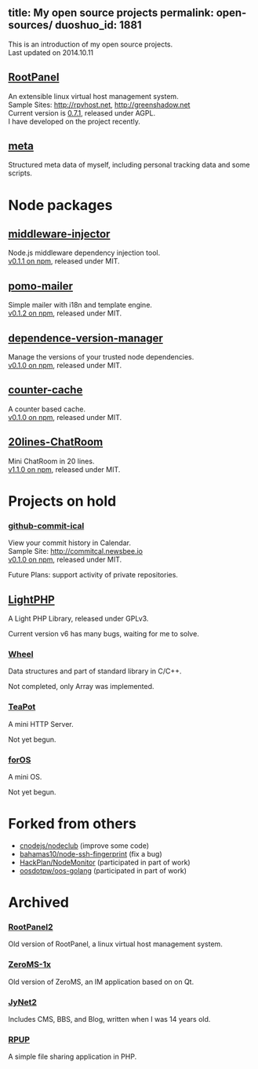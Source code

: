 title: My open source projects
permalink: open-sources/
duoshuo_id: 1881
---

This is an introduction of my open source projects.  
Last updated on 2014.10.11

## [RootPanel](https://github.com/jysperm/RootPanel)
An extensible linux virtual host management system.  
Sample Sites: <http://rpvhost.net>, <http://greenshadow.net>  
Current version is [0.7.1](https://github.com/jysperm/RootPanel/releases/tag/v0.7.1), released under AGPL.  
I have developed on the project recently.

## [meta](https://github.com/jysperm/meta)
Structured meta data of myself, including personal tracking data and some scripts.

# Node packages

## [middleware-injector](https://github.com/jysperm/middleware-injector)
Node.js middleware dependency injection tool.  
[v0.1.1 on npm](https://www.npmjs.org/package/middleware-injector), released under MIT.

## [pomo-mailer](https://github.com/jysperm/pomo-mailer)
Simple mailer with i18n and template engine.  
[v0.1.2 on npm](https://www.npmjs.org/package/pomo-mailer), released under MIT.

## [dependence-version-manager](https://github.com/jysperm/dependence-version-manager)
Manage the versions of your trusted node dependencies.  
[v0.1.0 on npm](https://www.npmjs.org/package/dvm), released under MIT.

## [counter-cache](https://github.com/jysperm/counter-cache)
A counter based cache.  
[v0.1.0 on npm](https://www.npmjs.org/package/counter-cache), released under MIT.

## [20lines-ChatRoom](https://github.com/jysperm/20lines-ChatRoom)
Mini ChatRoom in 20 lines.  
[v1.1.0 on npm](https://www.npmjs.org/package/20lines-chatroom), released under MIT.

# Projects on hold

### [github-commit-ical](https://github.com/jysperm/github-commit-ical)
View your commit history in Calendar.  
Sample Site: <http://commitcal.newsbee.io>  
[v0.1.0 on npm](https://www.npmjs.org/package/github-commit-ical), released under MIT.

Future Plans: support activity of private repositories.

## [LightPHP](https://github.com/jysperm/LightPHP)
A Light PHP Library, released under GPLv3.

Current version v6 has many bugs, waiting for me to solve.

### [Wheel](https://github.com/jysperm/Wheel)
Data structures and part of standard library in C/C++.

Not completed, only Array was implemented.

### [TeaPot](https://github.com/jysperm/TeaPot)
A mini HTTP Server.

Not yet begun.

### [forOS](https://github.com/jysperm/forOS)
A mini OS.

Not yet begun.

# Forked from others

* [cnodejs/nodeclub](https://github.com/jysperm/nodeclub) (improve some code)
* [bahamas10/node-ssh-fingerprint](https://github.com/jysperm/node-ssh-fingerprint) (fix a bug)
* [HackPlan/NodeMonitor](https://github.com/HackPlan/NodeMonitor) (participated in part of work)
* [oosdotpw/oos-golang](https://github.com/jysperm/oos-golang) (participated in part of work)

# Archived

### [RootPanel2](https://github.com/jysperm/RootPanel2)
Old version of RootPanel, a linux virtual host management system.

### [ZeroMS-1x](https://github.com/jysperm/ZeroMS-1x)
Old version of ZeroMS, an IM application based on on Qt.

### [JyNet2](https://github.com/jysperm/JyNet2)
Includes CMS, BBS, and Blog, written when I was 14 years old.

### [RPUP](https://github.com/jysperm/RPUP)
A simple file sharing application in PHP.
